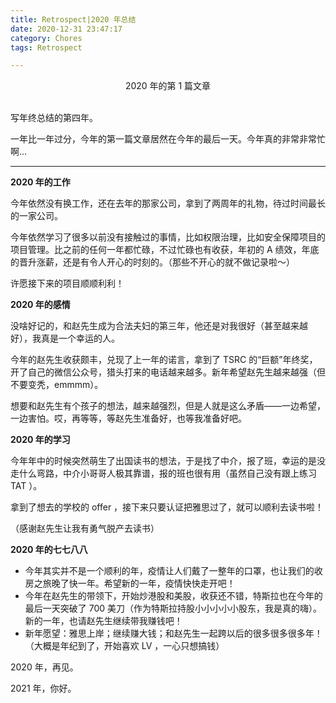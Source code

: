 ```yaml
---
title: Retrospect|2020 年总结
date: 2020-12-31 23:47:17
category: Chores
tags: Retrospect

---
```


<center>2020 年的第 1 篇文章</center>

<br>

写年终总结的第四年。

一年比一年过分，今年的第一篇文章居然在今年的最后一天。今年真的非常非常忙啊...

---

**2020 年的工作**

今年依然没有换工作，还在去年的那家公司，拿到了两周年的礼物，待过时间最长的一家公司。

今年依然学习了很多以前没有接触过的事情，比如权限治理，比如安全保障项目的项目管理。比之前的任何一年都忙碌，不过忙碌也有收获，年初的 A 绩效，年底的晋升涨薪，还是有令人开心的时刻的。（那些不开心的就不做记录啦～）

许愿接下来的项目顺顺利利！

**2020 年的感情**

没啥好记的，和赵先生成为合法夫妇的第三年，他还是对我很好（甚至越来越好），我真是一个幸运的人。

今年的赵先生收获颇丰，兑现了上一年的诺言，拿到了 TSRC 的“巨额”年终奖，开了自己的微信公众号，猎头打来的电话越来越多。新年希望赵先生越来越强（但不要变秃，emmmm）。

想要和赵先生有个孩子的想法，越来越强烈，但是人就是这么矛盾——一边希望，一边害怕。哎，再等等，等赵先生准备好，也等我准备好吧。

**2020 年的学习**

今年年中的时候突然萌生了出国读书的想法，于是找了中介，报了班，幸运的是没走什么弯路，中介小哥哥人极其靠谱，报的班也很有用（虽然自己没有跟上练习 TAT ）。

拿到了想去的学校的 offer ，接下来只要认证把雅思过了，就可以顺利去读书啦！

（感谢赵先生让我有勇气脱产去读书）

**2020 年的七七八八**

* 今年其实并不是一个顺利的年，疫情让人们戴了一整年的口罩，也让我们的收房之旅晚了快一年。希望新的一年，疫情快快走开吧！
* 今年在赵先生的带领下，开始炒港股和美股，收获还不错，特斯拉也在今年的最后一天突破了 700 美刀（作为特斯拉持股小小小小小股东，我是真的嗨）。新的一年，也请赵先生继续带我赚钱吧！
* 新年愿望：雅思上岸；继续赚大钱；和赵先生一起跨以后的很多很多很多年！（大概是年纪到了，开始喜欢 LV ，一心只想搞钱）



2020 年，再见。

2021 年，你好。

<br>
